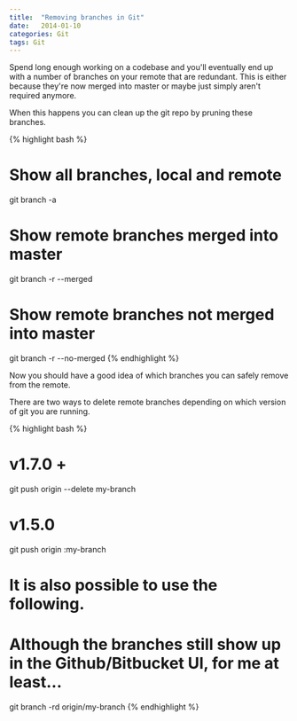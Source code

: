 ```yaml
---
title:  "Removing branches in Git"
date:   2014-01-10
categories: Git
tags: Git
---
```


Spend long enough working on a codebase and you'll eventually end up with a number of branches on your remote that are redundant. This is either because they're now merged into master or maybe just simply aren't required anymore.

When this happens you can clean up the git repo by pruning these branches.

{% highlight bash %}
# Show all branches, local and remote
git branch -a
# Show remote branches merged into master
git branch -r --merged
# Show remote branches not merged into master
git branch -r --no-merged
{% endhighlight %}

Now you should have a good idea of which branches you can safely remove from the remote.

There are two ways to delete remote branches depending on which version of git you are running.

{% highlight bash %}
# v1.7.0 +
git push origin --delete my-branch
# v1.5.0
git push origin :my-branch

# It is also possible to use the following.
# Although the branches still show up in the Github/Bitbucket UI, for me at least...
git branch -rd origin/my-branch
{% endhighlight %}
